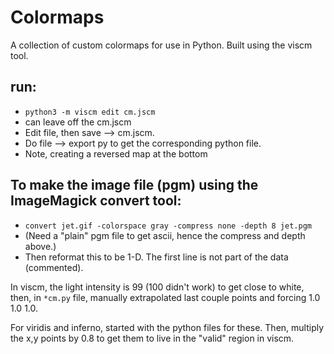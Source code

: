 # Colormaps

A collection of custom colormaps for use in Python. Built using the viscm tool.

## run: 
* `python3 -m viscm edit cm.jscm`
* can leave off the cm.jscm
* Edit file, then save --> cm.jscm.
* Do file --> export py to get the corresponding python file.
* Note, creating a reversed map at the bottom

## To make the image file (pgm) using the ImageMagick convert tool:
* `convert jet.gif -colorspace gray -compress none -depth 8 jet.pgm`
* (Need a "plain" pgm file to get ascii, hence the compress and depth above.)
* Then reformat this to be 1-D. The first line is not part of the data (commented).

In viscm, the light intensity is 99 (100 didn't work) to get close to white, 
then, in `*cm.py` file, manually extrapolated last couple points and forcing 1.0 1.0 1.0.

For viridis and inferno, started with the python files for these. 
Then, multiply the x,y points by 0.8 to get them to live in the "valid" region in viscm.

